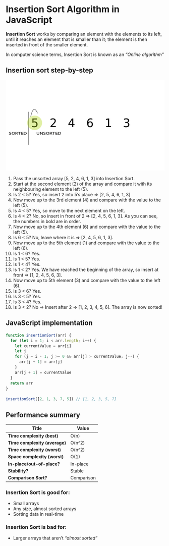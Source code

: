 # Insertion Sort Algorithm in JavaScript

**Insertion Sort** works by comparing an element with the elements to its left, until it reaches an element that is smaller than it; the element is then inserted in front of the smaller element.

In computer science terms, Insertion Sort is known as an *“Online algorithm”*

## Insertion sort step-by-step

![](insertion-sort-step-by-step.gif)

1. Pass the unsorted array [5, 2, 4, 6, 1, 3] into Insertion Sort.
1. Start at the second element (2) of the array and compare it with its neighbouring element to the left (5).
1. Is 2 < 5? Yes, so insert 2 into 5’s place => [2, 5, 4, 6, 1, 3]
1. Now move up to the 3rd element (4) and compare with the value to the left (5).
1. Is 4 < 5? Yes, so move to the next element on the left.
1. Is 4 < 2? No, so insert in front of 2 => [2, 4, 5, 6, 1, 3]. As you can see, the numbers in bold are in order.
1. Now move up to the 4th element (6) and compare with the value to the left (5).
1. Is 6 < 5? No, leave where it is => [2, 4, 5, 6, 1, 3].
1. Now move up to the 5th element (1) and compare with the value to the left (6).
1. Is 1 < 6? Yes.
1. Is 1 < 5? Yes.
1. Is 1 < 4? Yes.
1. Is 1 < 2? Yes. We have reached the beginning of the array, so insert at front => [1, 2, 4, 5, 6, 3].
1. Now move up to 5th element (3) and compare with the value to the left (6).
1. Is 3 < 6? Yes.
1. Is 3 < 5? Yes.
1. Is 3 < 4? Yes.
1. Is 3 < 2? No => Insert after 2 => [1, 2, 3, 4, 5, 6]. The array is now sorted!

## JavaScript implementation

```js
function insertionSort(arr) {
  for (let i = 1; i < arr.length; i++) {
    let currentValue = arr[i]
    let j
    for (j = i - 1; j >= 0 && arr[j] > currentValue; j--) {
      arr[j + 1] = arr[j]
    }
    arr[j + 1] = currentValue
  }
  return arr
}

insertionSort([2, 1, 3, 7, 5]) // [1, 2, 3, 5, 7]
```

## Performance summary

| Title                         | Value      |
|-------------------------------|------------|
| **Time complexity (best)**    | O(n)       |
| **Time complexity (average)** | O(n^2)     | 
| **Time complexity (worst)**   | O(n^2)     | 
| **Space complexity (worst)**  | O(1)       |
| **In-place/out-of-place?**    | In-place   |   
| **Stability?**                | Stable     | 
| **Comparison Sort?**          | Comparison |

### Insertion Sort is good for:
+ Small arrays
+ Any size, almost sorted arrays
+ Sorting data in real-time

### Insertion Sort is bad for:
- Larger arrays that aren’t *“almost sorted”*
